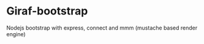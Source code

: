 Giraf-bootstrap
===============

Nodejs bootstrap with express, connect and mmm (mustache based render engine)
